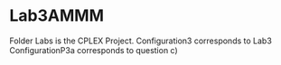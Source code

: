 # Lab3AMMM

Folder Labs is the CPLEX Project.
Configuration3 corresponds to Lab3
ConfigurationP3a corresponds to question c)
